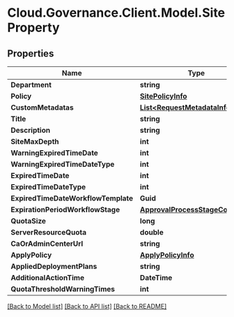 # Cloud.Governance.Client.Model.SiteProperty
## Properties

Name | Type | Description | Notes
------------ | ------------- | ------------- | -------------
**Department** | **string** |  | [optional] 
**Policy** | [**SitePolicyInfo**](SitePolicyInfo.md) |  | [optional] 
**CustomMetadatas** | [**List&lt;RequestMetadataInfo&gt;**](RequestMetadataInfo.md) |  | [optional] 
**Title** | **string** |  | [optional] 
**Description** | **string** |  | [optional] 
**SiteMaxDepth** | **int** |  | [optional] 
**WarningExpiredTimeDate** | **int** |  | [optional] 
**WarningExpiredTimeDateType** | **int** |  | [optional] 
**ExpiredTimeDate** | **int** |  | [optional] 
**ExpiredTimeDateType** | **int** |  | [optional] 
**ExpiredTimeDateWorkflowTemplate** | **Guid** |  | [optional] 
**ExpirationPeriodWorkflowStage** | [**ApprovalProcessStageCollection**](ApprovalProcessStageCollection.md) |  | [optional] 
**QuotaSize** | **long** |  | [optional] 
**ServerResourceQuota** | **double** |  | [optional] 
**CaOrAdminCenterUrl** | **string** |  | [optional] 
**ApplyPolicy** | [**ApplyPolicyInfo**](ApplyPolicyInfo.md) |  | [optional] 
**AppliedDeploymentPlans** | **string** |  | [optional] 
**AdditionalActionTime** | **DateTime** |  | [optional] 
**QuotaThresholdWarningTimes** | **int** |  | [optional] 

[[Back to Model list]](../README.md#documentation-for-models) [[Back to API list]](../README.md#documentation-for-api-endpoints) [[Back to README]](../README.md)


